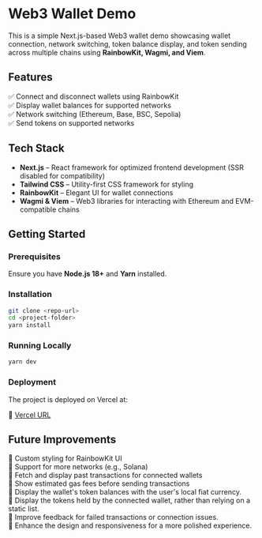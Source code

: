 # Web3 Wallet Demo

This is a simple Next.js-based Web3 wallet demo showcasing wallet connection, network switching, token balance display,
and token sending across multiple chains using **RainbowKit, Wagmi, and Viem**.

## Features

✅ Connect and disconnect wallets using RainbowKit  
✅ Display wallet balances for supported networks  
✅ Network switching (Ethereum, Base, BSC, Sepolia)  
✅ Send tokens on supported networks

## Tech Stack

- **Next.js** – React framework for optimized frontend development (SSR disabled for compatibility)
- **Tailwind CSS** – Utility-first CSS framework for styling
- **RainbowKit** – Elegant UI for wallet connections
- **Wagmi & Viem** – Web3 libraries for interacting with Ethereum and EVM-compatible chains

## Getting Started

### Prerequisites

Ensure you have **Node.js 18+** and **Yarn** installed.

### Installation

```sh
git clone <repo-url>
cd <project-folder>
yarn install
```

### Running Locally

```sh
yarn dev
```

### Deployment

The project is deployed on Vercel at:

🔗 [Vercel URL](https://wallet-tracker-cle79tyfp-dereks-projects-1fc98dac.vercel.app)

## Future Improvements

🔹 Custom styling for RainbowKit UI  
🔹 Support for more networks (e.g., Solana)  
🔹 Fetch and display past transactions for connected wallets  
🔹 Show estimated gas fees before sending transactions  
🔹 Display the wallet's token balances with the user's local fiat currency.  
🔹 Display the tokens held by the connected wallet, rather than relying on a static list.  
🔹 Improve feedback for failed transactions or connection issues.  
🔹 Enhance the design and responsiveness for a more polished experience.

